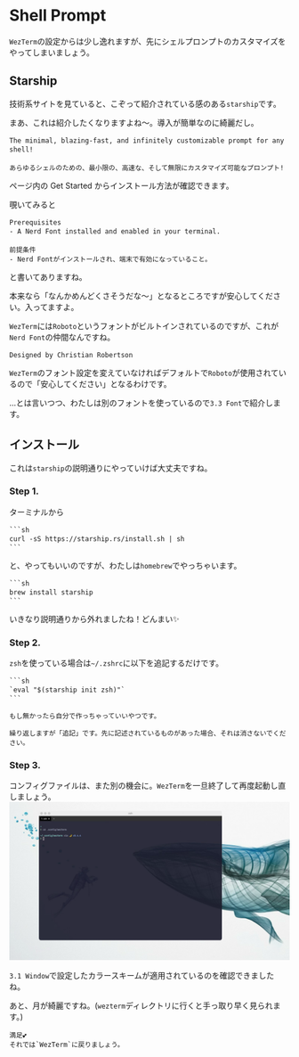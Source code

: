 # Shell Prompt

`WezTerm`の設定からは少し逸れますが、先にシェルプロンプトのカスタマイズをやってしまいましょう。

## Starship
技術系サイトを見ていると、こぞって紹介されている感のある`starship`です。

まあ、これは紹介したくなりますよね〜。導入が簡単なのに綺麗だし。

```admonish note title="[StarShip Cross-Shell Prompt](https://starship.rs/)"
The minimal, blazing-fast, and infinitely customizable prompt for any shell!

あらゆるシェルのための、最小限の、高速な、そして無限にカスタマイズ可能なプロンプト!
```
ページ内の Get Started からインストール方法が確認できます。

覗いてみると
```
Prerequisites
- A Nerd Font installed and enabled in your terminal.

前提条件
- Nerd Fontがインストールされ、端末で有効になっていること。
```
と書いてありますね。

本来なら「なんかめんどくさそうだな〜」となるところですが安心してください。入ってますよ。

`WezTerm`には`Roboto`というフォントがビルトインされているのですが、これが`Nerd Font`の仲間なんですね。

```admonish note title="[Google Fonts > Roboto](https://fonts.google.com/specimen/Roboto)"
Designed by Christian Robertson
```

`WezTerm`のフォント設定を変えていなければデフォルトで`Roboto`が使用されているので「安心してください」となるわけです。

...とは言いつつ、わたしは別のフォントを使っているので`3.3 Font`で紹介します。

## インストール

これは`starship`の説明通りにやっていけば大丈夫ですね。

### Step 1.
ターミナルから
~~~admonish quote title="Command"
```sh
curl -sS https://starship.rs/install.sh | sh
```
~~~
と、やってもいいのですが、わたしは`homebrew`でやっちゃいます。

~~~admonish quote title="Command"
```sh
brew install starship
```
~~~

いきなり説明通りから外れましたね！どんまい✨

### Step 2.
`zsh`を使っている場合は`~/.zshrc`に以下を追記するだけです。

~~~admonish example title=".zshrc"
```sh
`eval "$(starship init zsh)"`
```
~~~

```admonish info
もし無かったら自分で作っちゃっていいやつです。
```

```admonish warning
繰り返しますが「追記」です。先に記述されているものがあった場合、それは消さないでください。
```

### Step 3.
コンフィグファイルは、また別の機会に。`WezTerm`を一旦終了して再度起動し直しましょう。
![starship.png](img/starship.png)

`3.1 Window`で設定したカラースキームが適用されているのを確認できましたね。

あと、月が綺麗ですね。(`wezterm`ディレクトリに行くと手っ取り早く見られます。)

```admonish success
満足💕
それでは`WezTerm`に戻りましょう。
```
